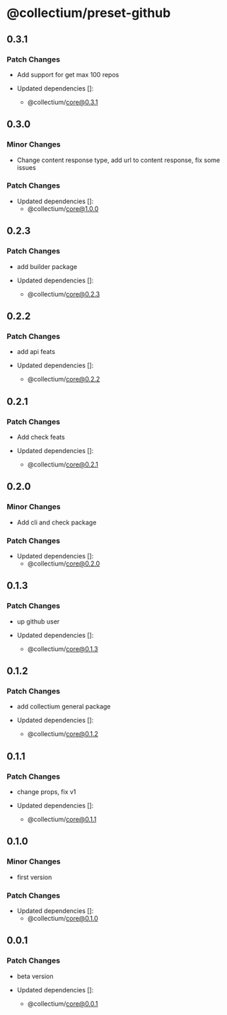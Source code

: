# @collectium/preset-github

## 0.3.1

### Patch Changes

- Add support for get max 100 repos

- Updated dependencies []:
  - @collectium/core@0.3.1

## 0.3.0

### Minor Changes

- Change content response type, add url to content response, fix some issues

### Patch Changes

- Updated dependencies []:
  - @collectium/core@1.0.0

## 0.2.3

### Patch Changes

- add builder package

- Updated dependencies []:
  - @collectium/core@0.2.3

## 0.2.2

### Patch Changes

- add api feats

- Updated dependencies []:
  - @collectium/core@0.2.2

## 0.2.1

### Patch Changes

- Add check feats

- Updated dependencies []:
  - @collectium/core@0.2.1

## 0.2.0

### Minor Changes

- Add cli and check package

### Patch Changes

- Updated dependencies []:
  - @collectium/core@0.2.0

## 0.1.3

### Patch Changes

- up github user

- Updated dependencies []:
  - @collectium/core@0.1.3

## 0.1.2

### Patch Changes

- add collectium general package

- Updated dependencies []:
  - @collectium/core@0.1.2

## 0.1.1

### Patch Changes

- change props, fix v1

- Updated dependencies []:
  - @collectium/core@0.1.1

## 0.1.0

### Minor Changes

- first version

### Patch Changes

- Updated dependencies []:
  - @collectium/core@0.1.0

## 0.0.1

### Patch Changes

- beta version

- Updated dependencies []:
  - @collectium/core@0.0.1

